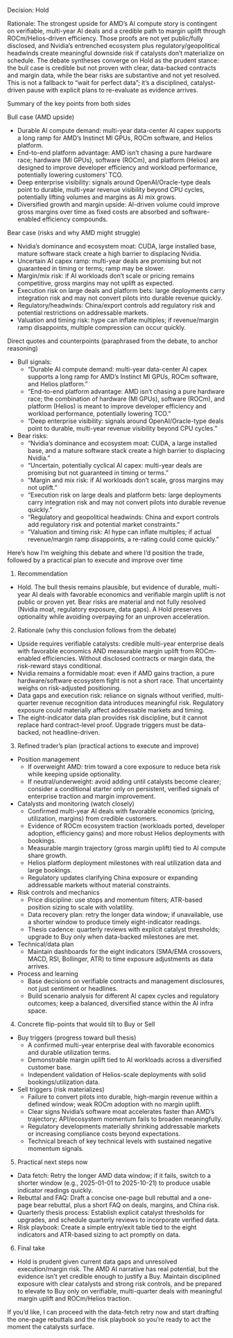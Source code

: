 Decision: Hold

Rationale: The strongest upside for AMD’s AI compute story is contingent on verifiable, multi-year AI deals and a credible path to margin uplift through ROCm/Helios-driven efficiency. Those proofs are not yet public/fully disclosed, and Nvidia’s entrenched ecosystem plus regulatory/geopolitical headwinds create meaningful downside risk if catalysts don’t materialize on schedule. The debate syntheses converge on Hold as the prudent stance: the bull case is credible but not proven with clear, data-backed contracts and margin data, while the bear risks are substantive and not yet resolved. This is not a fallback to “wait for perfect data”; it’s a disciplined, catalyst-driven pause with explicit plans to re-evaluate as evidence arrives.

Summary of the key points from both sides

Bull case (AMD upside)
- Durable AI compute demand: multi-year data-center AI capex supports a long ramp for AMD’s Instinct MI GPUs, ROCm software, and Helios platform.
- End-to-end platform advantage: AMD isn’t chasing a pure hardware race; hardware (MI GPUs), software (ROCm), and platform (Helios) are designed to improve developer efficiency and workload performance, potentially lowering customers’ TCO.
- Deep enterprise visibility: signals around OpenAI/Oracle-type deals point to durable, multi-year revenue visibility beyond CPU cycles, potentially lifting volumes and margins as AI mix grows.
- Diversified growth and margin upside: AI-driven volume could improve gross margins over time as fixed costs are absorbed and software-enabled efficiency compounds.

Bear case (risks and why AMD might struggle)
- Nvidia’s dominance and ecosystem moat: CUDA, large installed base, mature software stack create a high barrier to displacing Nvidia.
- Uncertain AI capex ramp: multi-year deals are promising but not guaranteed in timing or terms; ramp may be slower.
- Margin/mix risk: if AI workloads don’t scale or pricing remains competitive, gross margins may not uplift as expected.
- Execution risk on large deals and platform bets: large deployments carry integration risk and may not convert pilots into durable revenue quickly.
- Regulatory/headwinds: China/export controls add regulatory risk and potential restrictions on addressable markets.
- Valuation and timing risk: hype can inflate multiples; if revenue/margin ramp disappoints, multiple compression can occur quickly.

Direct quotes and counterpoints (paraphrased from the debate, to anchor reasoning)

- Bull signals:
  - “Durable AI compute demand: multi-year data-center AI capex supports a long ramp for AMD’s Instinct MI GPUs, ROCm software, and Helios platform.”
  - “End-to-end platform advantage: AMD isn’t chasing a pure hardware race; the combination of hardware (MI GPUs), software (ROCm), and platform (Helios) is meant to improve developer efficiency and workload performance, potentially lowering TCO.”
  - “Deep enterprise visibility: signals around OpenAI/Oracle-type deals point to durable, multi-year revenue visibility beyond CPU cycles.”
- Bear risks:
  - “Nvidia’s dominance and ecosystem moat: CUDA, a large installed base, and a mature software stack create a high barrier to displacing Nvidia.”
  - “Uncertain, potentially cyclical AI capex: multi-year deals are promising but not guaranteed in timing or terms.”
  - “Margin and mix risk: if AI workloads don’t scale, gross margins may not uplift.”
  - “Execution risk on large deals and platform bets: large deployments carry integration risk and may not convert pilots into durable revenue quickly.”
  - “Regulatory and geopolitical headwinds: China and export controls add regulatory risk and potential market constraints.”
  - “Valuation and timing risk: AI hype can inflate multiples; if actual revenue/margin ramp disappoints, a re-rating could come quickly.”

Here’s how I’m weighing this debate and where I’d position the trade, followed by a practical plan to execute and improve over time

1) Recommendation
- Hold. The bull thesis remains plausible, but evidence of durable, multi-year AI deals with favorable economics and verifiable margin uplift is not public or proven yet. Bear risks are material and not fully resolved (Nvidia moat, regulatory exposure, data gaps). A Hold preserves optionality while avoiding overpaying for an unproven acceleration.

2) Rationale (why this conclusion follows from the debate)
- Upside requires verifiable catalysts: credible multi-year enterprise deals with favorable economics AND measurable margin uplift from ROCm-enabled efficiencies. Without disclosed contracts or margin data, the risk-reward stays conditional.
- Nvidia remains a formidable moat: even if AMD gains traction, a pure hardware/software ecosystem fight is not a short race. That uncertainty weighs on risk-adjusted positioning.
- Data gaps and execution risk: reliance on signals without verified, multi-quarter revenue recognition data introduces meaningful risk. Regulatory exposure could materially affect addressable markets and timing.
- The eight-indicator data plan provides risk discipline, but it cannot replace hard contract-level proof. Upgrade triggers must be data-backed, not headline-driven.

3) Refined trader’s plan (practical actions to execute and improve)
- Position management
  - If overweight AMD: trim toward a core exposure to reduce beta risk while keeping upside optionality.
  - If neutral/underweight: avoid adding until catalysts become clearer; consider a conditional starter only on persistent, verified signals of enterprise traction and margin improvement.
- Catalysts and monitoring (watch closely)
  - Confirmed multi-year AI deals with favorable economics (pricing, utilization, margins) from credible customers.
  - Evidence of ROCm ecosystem traction (workloads ported, developer adoption, efficiency gains) and more robust Helios deployments with bookings.
  - Measurable margin trajectory (gross margin uplift) tied to AI compute share growth.
  - Helios platform deployment milestones with real utilization data and large bookings.
  - Regulatory updates clarifying China exposure or expanding addressable markets without material constraints.
- Risk controls and mechanics
  - Price discipline: use stops and momentum filters; ATR-based position sizing to scale with volatility.
  - Data recovery plan: retry the longer data window; if unavailable, use a shorter window to produce timely eight-indicator readings.
  - Thesis cadence: quarterly reviews with explicit catalyst thresholds; upgrade to Buy only when data-backed milestones are met.
- Technical/data plan
  - Maintain dashboards for the eight indicators (SMA/EMA crossovers, MACD, RSI, Bollinger, ATR) to time exposure adjustments as data arrives.
- Process and learning
  - Base decisions on verifiable contracts and management disclosures, not just sentiment or headlines.
  - Build scenario analysis for different AI capex cycles and regulatory outcomes; keep a balanced, diversified stance within the AI infra space.

4) Concrete flip-points that would tilt to Buy or Sell
- Buy triggers (progress toward bull thesis)
  - A confirmed multi-year enterprise deal with favorable economics and durable utilization terms.
  - Demonstrable margin uplift tied to AI workloads across a diversified customer base.
  - Independent validation of Helios-scale deployments with solid bookings/utilization data.
- Sell triggers (risk materializes)
  - Failure to convert pilots into durable, high-margin revenue within a defined window; weak ROCm adoption with no margin uplift.
  - Clear signs Nvidia’s software moat accelerates faster than AMD’s trajectory; API/ecosystem momentum fails to broaden meaningfully.
  - Regulatory developments materially shrinking addressable markets or increasing compliance costs beyond expectations.
  - Technical breach of key technical levels with sustained negative momentum signals.

5) Practical next steps now
- Data fetch: Retry the longer AMD data window; if it fails, switch to a shorter window (e.g., 2025-01-01 to 2025-10-21) to produce usable indicator readings quickly.
- Rebuttal and FAQ: Draft a concise one-page bull rebuttal and a one-page bear rebuttal, plus a short FAQ on deals, margins, and China risk.
- Quarterly thesis process: Establish explicit catalyst thresholds for upgrades, and schedule quarterly reviews to incorporate verified data.
- Risk playbook: Create a simple entry/exit table tied to the eight indicators and ATR-based sizing to act promptly on data.

6) Final take
- Hold is prudent given current data gaps and unresolved execution/margin risk. The AMD AI narrative has real potential, but the evidence isn’t yet credible enough to justify a Buy. Maintain disciplined exposure with clear catalysts and strong risk controls, and be prepared to elevate to Buy only on verifiable, multi-quarter deals with meaningful margin uplift and ROCm/Helios traction.

If you’d like, I can proceed with the data-fetch retry now and start drafting the one-page rebuttals and the risk playbook so you’re ready to act the moment the catalysts surface.